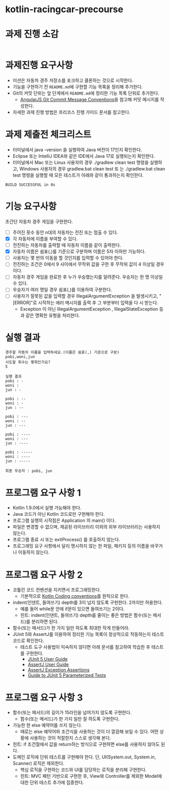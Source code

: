 # kotlin-racingcar-precourse

# 과제 진행 소감
```

```

# 과제진행 요구사항
 - 미션은 자동차 경주 저장소를 포크하고 클론하는 것으로 시작한다.
 - 기능을 구현하기 전 ```README.md```에 구현할 기능 목록을 정리해 추가한다.
 - Git의 커밋 단위는 앞 단계에서 ```README.md```에 정리한 기능 목록 단위로 추가한다.
   - [AngularJS Git Commit Message Conventions](https://gist.github.com/stephenparish/9941e89d80e2bc58a153)을 참고해 커밋 메시지를 작성한다.
 - 자세한 과제 진행 방법은 프리코스 진행 가이드 문서를 참고한다. 

# 과제 제출전 체크리스트
 - 터미널에서 java -version 을 실행하여 Java 버전이 17인지 확인한다. 
 - Eclipse 또는 IntelliJ IDEA와 같은 IDE에서 Java 17로 실행되는지 확인한다. 
 - 터미널에서 Mac 또는 Linux 사용자의 경우 ./gradlew clean test 명령을 실행하고, Windows 사용자의 경우 gradlew.bat clean test 또 는 ./gradlew.bat clean test 명령을 실행할 때 모든 테스트가 아래와 같이 통과하는지 확인한다.
```
BUILD SUCCESSFUL in 0s
```


# 기능 요구사항
초간단 자동차 경주 게임을 구현한다.
 - [ ] 주어진 횟수 동안 n대의 자동차는 전진 또는 멈출 수 있다.
 - [x] 각 자동차에 이름을 부여할 수 있다. 
 - [ ] 전진하는 자동차를 출력할 때 자동차 이름을 같이 출력한다.
 - [x] 자동차 이름은 쉼표(,)를 기준으로 구분하며 이름은 5자 이하만 가능하다.
 - [ ] 사용자는 몇 번의 이동을 할 것인지를 입력할 수 있어야 한다.
 - [ ] 전진하는 조건은 0에서 9 사이에서 무작위 값을 구한 후 무작위 값이 4 이상일 경우이다.
 - [ ] 자동차 경주 게임을 완료한 후 누가 우승했는지를 알려준다. 우승자는 한 명 이상일 수 있다.
 - [ ] 우승자가 여러 명일 경우 쉼표(,)를 이용하여 구분한다.
 - [ ] 사용자가 잘못된 값을 입력할 경우 IllegalArgumentException 을 발생시키고, "[ERROR]"로 시작하는 에러 메시지를 출력 후 그 부분부터 입력을 다 시 받는다.
   - Exception 이 아닌 IllegalArgumentException , IllegalStateException 등과 같은 명확한 유형을 처리한다.

# 실행 결과
```
경주할 자동차 이름을 입력하세요.(이름은 쉼표(,) 기준으로 구분) 
pobi,woni,jun
시도할 회수는 몇회인가요?
5

실행 결과
pobi : - 
woni : 
jun : -

pobi : -- 
woni : - 
jun : --

pobi : --- 
woni : -- 
jun : ---

pobi : ---- 
woni : --- 
jun : ----

pobi : ----- 
woni : ---- 
jun : -----

최종 우승자 : pobi, jun
```

# 프로그램 요구 사항 1
- Kotlin 1.9.0에서 실행 가능해야 한다.
- Java 코드가 아닌 Kotlin 코드로만 구현해야 한다.
- 프로그램 실행의 시작점은 Application 의 main() 이다.
- 파일은 변경할 수 없으며, 제공된 라이브러리 이외의 외부 라이브러리는 사용하지 않는다. 
- 프로그램 종료 시 또는 exitProcess() 를 호출하지 않는다. 
- 프로그래밍 요구 사항에서 달리 명시하지 않는 한 파일, 패키지 등의 이름을 바꾸거나 이동하지 않는다.

# 프로그램 요구 사항 2
- 코틀린 코드 컨벤션을 지키면서 프로그래밍한다.
  - 기본적으로 [Kotlin Coding conventions](https://kotlinlang.org/docs/coding-conventions.html)를 원칙으로 한다. 
- indent(인덴트, 들여쓰기) depth를 3이 넘지 않도록 구현한다. 2까지만 허용한다. 
  - 예를 들어 while문 안에 if문이 있으면 들여쓰기는 2이다.
  - 힌트: indent(인덴트, 들여쓰기) depth를 줄이는 좋은 방법은 함수(또는 메서드)를 분리하면 된다.
- 함수(또는 메서드)가 한 가지 일만 하도록 최대한 작게 만들어라.
- JUnit 5와 AssertJ를 이용하여 정리한 기능 목록이 정상적으로 작동하는지 테스트 코드로 확인한다.
  - 테스트 도구 사용법이 익숙하지 않다면 아래 문서를 참고하여 학습한 후 테스트를 구현한다.
    - [JUnit 5 User Guide](https://junit.org/junit5/docs/current/user-guide)
    - [AssertJ User Guide](https://assertj.github.io/doc)
    - [AssertJ Exception Assertions](https://www.baeldung.com/assertj-exception-assertion)
    - [Guide to JUnit 5 Parameterized Tests](https://www.baeldung.com/parameterized-tests-junit-5)

# 프로그램 요구 사항 3
 - 함수(또는 메서드)의 길이가 15라인을 넘어가지 않도록 구현한다. 
   - 함수(또는 메서드)가 한 가지 일만 잘 하도록 구현한다. 
 - 가능한 한 else 예약어를 쓰지 않는다. 
   - 때로는 else 예약어와 조건식을 사용하는 것이 더 깔끔해 보일 수 있다. 어떤 상황에 사용하는 것이 적절한지 스스로 생각해 본다. 
  - 힌트: if 조건절에서 값을 return하는 방식으로 구현하면 else를 사용하지 않아도 된다. 
- 도메인 로직에 단위 테스트를 구현해야 한다. 단, UI(System.out, System.in, Scanner) 로직은 제외한다. 
  - 핵심 로직을 구현하는 코드와 UI를 담당하는 로직을 분리해 구현한다. 
  - 힌트: MVC 패턴 기반으로 구현한 후, View와 Controller를 제외한 Model에 대한 단위 테스트 추가에 집중한다.